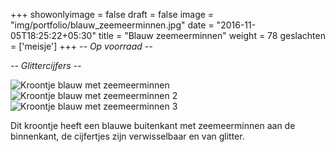 +++
showonlyimage = false
draft = false
image = "img/portfolio/blauw_zeemeerminnen.jpg"
date = "2016-11-05T18:25:22+05:30"
title = "Blauw zeemeerminnen"
weight = 78
geslachten = ['meisje']
+++
*-- Op voorraad --*

*-- Glittercijfers --*
<!--more-->
![Kroontje blauw met zeemeerminnen][1]
![Kroontje blauw met zeemeerminnen 2][2]
![Kroontje blauw met zeemeerminnen 3][3]

Dit kroontje heeft een blauwe buitenkant met zeemeerminnen aan de binnenkant, de cijfertjes zijn verwisselbaar en van glitter.

[1]: /img/portfolio/blauw_zeemeerminnen.jpg
[2]: /img/portfolio/alternatieven/blauw_zeemeerminnen1.jpg
[3]: /img/portfolio/alternatieven/blauw_zeemeerminnen2.jpg